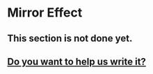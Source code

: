 # Mirror Effect

## This section is not done yet.

## <a href="https://github.com/ensadi/AGSBook" target="_blank">Do you want to help us write it?</a>

